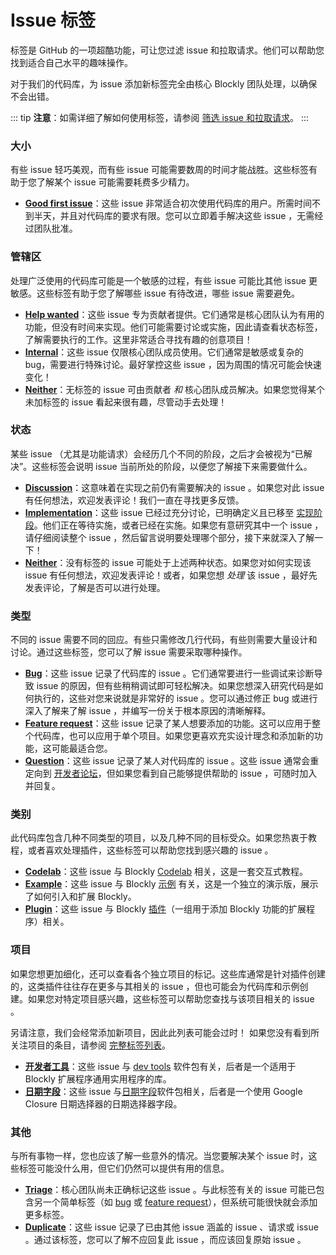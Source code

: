 # Issue 标签

标签是 GitHub 的一项超酷功能，可让您过滤 issue 和拉取请求。他们可以帮助您找到适合自己水平的趣味操作。

对于我们的代码库，为 issue 添加新标签完全由核心 Blockly 团队处理，以确保不会出错。

::: tip
**注意**：如需详细了解如何使用标签，请参阅 [筛选 issue 和拉取请求](https://help.github.com/en/github/managing-your-work-on-github/filtering-issues-and-pull-requests-by-labels)。
:::

### 大小

有些 issue 轻巧美观，而有些 issue 可能需要数周的时间才能战胜。这些标签有助于您了解某个 issue 可能需要耗费多少精力。

- **[Good first issue](https://github.com/google/blockly-samples/labels/good%20first%20issue)**：这些 issue 非常适合初次使用代码库的用户。所需时间不到半天，并且对代码库的要求有限。您可以立即着手解决这些 issue ，无需经过团队批准。

### 管辖区

处理广泛使用的代码库可能是一个敏感的过程，有些 issue 可能比其他 issue 更敏感。这些标签有助于您了解哪些 issue 有待改进，哪些 issue 需要避免。

- **[Help wanted](https://github.com/google/blockly-samples/labels/help%20wanted)**：这些 issue 专为贡献者提供。它们通常是核心团队认为有用的功能，但没有时间来实现。他们可能需要讨论或实施，因此请查看状态标签，了解需要执行的工作。这里非常适合寻找有趣的创意项目！
- **[Internal](https://github.com/google/blockly-samples/labels/internal)**：这些 issue 仅限核心团队成员使用。它们通常是敏感或复杂的 bug，需要进行特殊讨论。最好掌控这些 issue ，因为周围的情况可能会快速变化！
- **[Neither](https://github.com/google/blockly-samples/issues?q=is%3Aissue+is%3Aopen+-label%3A%22help+wanted%22+-label%3A%22internal%22)**：无标签的 issue 可由贡献者 _和_ 核心团队成员解决。如果您觉得某个未加标签的 issue 看起来很有趣，尽管动手去处理！

### 状态

某些 issue （尤其是功能请求）会经历几个不同的阶段，之后才会被视为“已解决”。这些标签会说明 issue 当前所处的阶段，以便您了解接下来需要做什么。

- **[Discussion](/guides/contribute/samples/add_a_plugin.html#讨论)**：这意味着在实现之前仍有需要解决的 issue 。如果您对此 issue 有任何想法，欢迎发表评论！我们一直在寻找更多反馈。
- **[Implementation](https://github.com/google/blockly-samples/labels/status%3A%20implementation)**：这些 issue 已经过充分讨论，已明确定义且已移至 [实现阶段](/guides/contribute/samples/add_a_plugin.html#实现)。他们正在等待实施，或者已经在实施。如果您有意研究其中一个 issue ，请仔细阅读整个 issue ，然后留言说明要处理哪个部分，接下来就深入了解一下！
- **[Neither](https://github.com/google/blockly-samples/issues?q=is%3Aissue+is%3Aopen+-label%3A%22status%3A+discussion%22+-label%3A%22status%3A+implementation%22+)**：没有标签的 issue 可能处于上述两种状态。如果您对如何实现该 issue 有任何想法，欢迎发表评论！或者，如果您想 _处理_ 该 issue ，最好先发表评论，了解是否可以进行处理。

### 类型

不同的 issue 需要不同的回应。有些只需修改几行代码，有些则需要大量设计和讨论。通过这些标签，您可以了解 issue 需要采取哪种操作。

- **[Bug](https://github.com/google/blockly-samples/labels/type%3A%20bug)**：这些 issue 记录了代码库的 issue 。它们通常要进行一些调试来诊断导致 issue 的原因，但有些稍稍调试即可轻松解决。如果您想深入研究代码是如何执行的，这些对您来说就是非常好的 issue 。您可以通过修正 bug 或进行深入了解来了解 issue ，并编写一份关于根本原因的清晰解释。
- **[Feature request](https://github.com/google/blockly-samples/labels/type%3A%20feature%20request)**：这些 issue 记录了某人想要添加的功能。这可以应用于整个代码库，也可以应用于单个项目。如果您更喜欢充实设计理念和添加新的功能，这可能最适合您。
- **[Question](https://github.com/google/blockly-samples/labels/type%3A%20question)**：这些 issue 记录了某人对代码库的 issue 。这些 issue 通常会重定向到 [开发者论坛](https://groups.google.com/forum/?hl=zh-cn#!forum/blockly)，但如果您看到自己能够提供帮助的 issue ，可随时加入并回复。

### 类别

此代码库包含几种不同类型的项目，以及几种不同的目标受众。如果您热衷于教程，或者喜欢处理插件，这些标签可以帮助您找到感兴趣的 issue 。

- **[Codelab](https://github.com/google/blockly-samples/labels/category%3A%20codelab)**：这些 issue 与 Blockly [Codelab](/guides/contribute/samples/repository_structure.html#代码实验室) 相关，这是一套交互式教程。
- **[Example](https://github.com/google/blockly-samples/labels/category%3A%20example)**：这些 issue 与 Blockly [示例](/guides/contribute/samples/repository_structure.html#例子) 有关，这是一个独立的演示版，展示了如何引入和扩展 Blockly。
- **[Plugin](https://github.com/google/blockly-samples/labels/category%3A%20plugin)**：这些 issue 与 Blockly [插件](/guides/contribute/samples/repository_structure.html#插件)（一组用于添加 Blockly 功能的扩展程序）相关。

### 项目

如果您想更加细化，还可以查看各个独立项目的标记。这些库通常是针对插件创建的，这类插件往往存在更多与其相关的 issue ，但也可能会为代码库和示例创建。如果您对特定项目感兴趣，这些标签可以帮助您查找与该项目相关的 issue 。

另请注意，我们会经常添加新项目，因此此列表可能会过时！ 如果您没有看到所关注项目的条目，请参阅 [完整标签列表](https://github.com/google/blockly-samples/labels)。

- **[开发者工具](https://github.com/google/blockly-samples/labels/%E2%9A%AA%20dev-tools)**：这些 issue 与 [dev tools](https://github.com/google/blockly-samples/tree/master/plugins/dev-tools) 软件包有关，后者是一个适用于 Blockly 扩展程序通用实用程序的库。
- **[日期字段](https://github.com/google/blockly-samples/labels/%E2%9A%AA%20field-date)**：这些 issue 与[日期字段](https://github.com/google/blockly-samples/tree/master/plugins/field-date)软件包相关，后者是一个使用 Google Closure 日期选择器的日期选择器字段。

### 其他

与所有事物一样，您也应该了解一些意外的情况。当您要解决某个 issue 时，这些标签可能没什么用，但它们仍然可以提供有用的信息。

- **[Triage](https://github.com/google/blockly-samples/labels/triage)**：核心团队尚未正确标记这些 issue 。与此标签有关的 issue 可能已包含另一个简单标签（如 [bug](https://github.com/google/blockly-samples/labels/type%3A%20bug) 或 [feature request](https://github.com/google/blockly-samples/labels/type%3A%20feature%20request)），但系统可能很快就会添加更多标签。
- **[Duplicate](https://github.com/google/blockly-samples/labels/duplicate)**：这些 issue 记录了已由其他 issue 涵盖的 issue 、请求或 issue 。通过该标签，您可以了解不应回复此 issue ，而应该回复原始 issue 。
